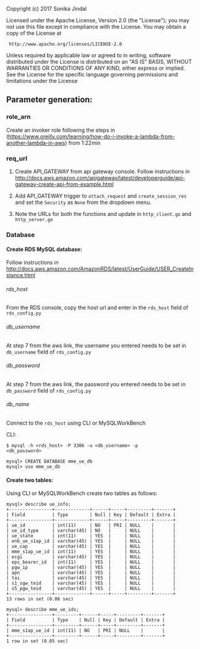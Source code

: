 Copyright (c) 2017 Sonika Jindal
  
Licensed under the Apache License, Version 2.0 (the "License");
you may not use this file except in compliance with the License.
You may obtain a copy of the License at

     http://www.apache.org/licenses/LICENSE-2.0

Unless required by applicable law or agreed to in writing, software
distributed under the License is distributed on an "AS IS" BASIS,
WITHOUT WARRANTIES OR CONDITIONS OF ANY KIND, either express or implied.
See the License for the specific language governing permissions and
limitations under the License

## Parameter generation:

### role_arn

Create an invoker role following the steps in (https://www.oreilly.com/learning/how-do-i-invoke-a-lambda-from-another-lambda-in-aws) from 1:22min

### req_url
1. Create API_GATEWAY from api gateway console. Follow instructions in http://docs.aws.amazon.com/apigateway/latest/developerguide/api-gateway-create-api-from-example.html

2. Add API_GATEWAY trigger to `attach_request` and `create_session_res` and set the `Security` as `None` from the dropdown menu.
3. Note the URLs for both the functions and update in `http_client.go` and `http_server.go`

### Database
#### Create RDS MySQL database:

Follow instructions in http://docs.aws.amazon.com/AmazonRDS/latest/UserGuide/USER_CreateInstance.html

###### rds_host

From the RDS console, copy the host url and enter in the `rds_host` field of `rds_config.py`

###### db_username

At step 7 from the aws link, the username you entered needs to be set in `db_username` field of `rds_config.py`

###### db_password

At step 7 from the aws link, the password you entered needs to be set in `db_password` field of `rds_config.py`

###### db_name

Connect to the `rds_host` using CLI or MySQLWorkBench

CLI:

```
$ mysql -h <rds_host> -P 3306 -u <db_username> -p
<db_password>

mysql> CREATE DATABASE mme_ue_db
mysql> use mme_ue_db
```
#### Create two tables:

Using CLI or MySQLWorkBench create two tables as follows:
```
mysql> describe ue_info;
+----------------+-------------+------+-----+---------+-------+
| Field          | Type        | Null | Key | Default | Extra |
+----------------+-------------+------+-----+---------+-------+
| ue_id          | int(11)     | NO   | PRI | NULL    |       |
| ue_id_type     | varchar(45) | NO   |     | NULL    |       |
| ue_state       | int(11)     | YES  |     | NULL    |       |
| enb_ue_s1ap_id | varchar(45) | YES  |     | NULL    |       |
| ue_cap         | varchar(45) | YES  |     | NULL    |       |
| mme_s1ap_ue_id | int(11)     | YES  |     | NULL    |       |
| ecgi           | varchar(45) | YES  |     | NULL    |       |
| eps_bearer_id  | int(11)     | YES  |     | NULL    |       |
| pgw_ip         | varchar(45) | YES  |     | NULL    |       |
| apn            | varchar(45) | YES  |     | NULL    |       |
| tai            | varchar(45) | YES  |     | NULL    |       |
| s1_sgw_teid    | varchar(45) | YES  |     | NULL    |       |
| s5_pgw_teid    | varchar(45) | YES  |     | NULL    |       |
+----------------+-------------+------+-----+---------+-------+
13 rows in set (0.06 sec)

mysql> describe mme_ue_ids;
+----------------+---------+------+-----+---------+-------+
| Field          | Type    | Null | Key | Default | Extra |
+----------------+---------+------+-----+---------+-------+
| mme_s1ap_ue_id | int(11) | NO   | PRI | NULL    |       |
+----------------+---------+------+-----+---------+-------+
1 row in set (0.05 sec)
```


